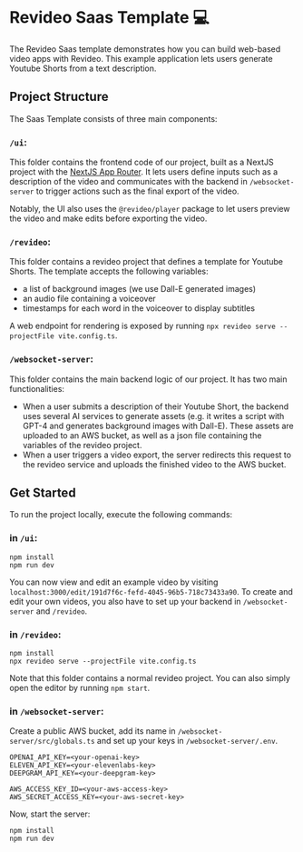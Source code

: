 # Revideo Saas Template 💻

The Revideo Saas template demonstrates how you can build web-based video apps with Revideo. This example application lets users generate Youtube Shorts from a text description.

## Project Structure

The Saas Template consists of three main components:

### `/ui`: 
This folder contains the frontend code of our project, built as a NextJS project with the [NextJS App Router](https://nextjs.org/docs/app). It lets users define inputs such as a description of the video and communicates with the backend in `/websocket-server` to trigger actions such as the final export of the video.

Notably, the UI also uses the `@revideo/player` package to let users preview the video and make edits before exporting the video.


### `/revideo`:

This folder contains a revideo project that defines a template for Youtube Shorts. The template accepts the following variables:

- a list of background images (we use Dall-E generated images)
- an audio file containing a voiceover
- timestamps for each word in the voiceover to display subtitles

A web endpoint for rendering is exposed by running `npx revideo serve --projectFile vite.config.ts`.

### `/websocket-server`: 
This folder contains the main backend logic of our project. It has two main functionalities:

- When a user submits a description of their Youtube Short, the backend uses several AI services to generate assets (e.g. it writes a script with GPT-4 and generates background images with Dall-E). These assets are uploaded to an AWS bucket, as well as a json file containing the variables of the revideo project.
- When a user triggers a video export, the server redirects this request to the revideo service and uploads the finished video to the AWS bucket.


## Get Started

To run the project locally, execute the following commands:

### in `/ui`:
```
npm install
npm run dev
```

You can now view and edit an example video by visiting `localhost:3000/edit/191d7f6c-fefd-4045-96b5-718c73433a90`. To create and edit your own videos, you also have to set up your backend in `/websocket-server` and `/revideo`.


### in `/revideo`:
```
npm install
npx revideo serve --projectFile vite.config.ts
```

Note that this folder contains a normal revideo project. You can also simply open the editor by running `npm start`.


### in `/websocket-server`:

Create a public AWS bucket, add its name in `/websocket-server/src/globals.ts` and set up your keys in `/websocket-server/.env`.

```
OPENAI_API_KEY=<your-openai-key>
ELEVEN_API_KEY=<your-elevenlabs-key>
DEEPGRAM_API_KEY=<your-deepgram-key>

AWS_ACCESS_KEY_ID=<your-aws-access-key>
AWS_SECRET_ACCESS_KEY=<your-aws-secret-key>
```

Now, start the server:

```
npm install
npm run dev
```
